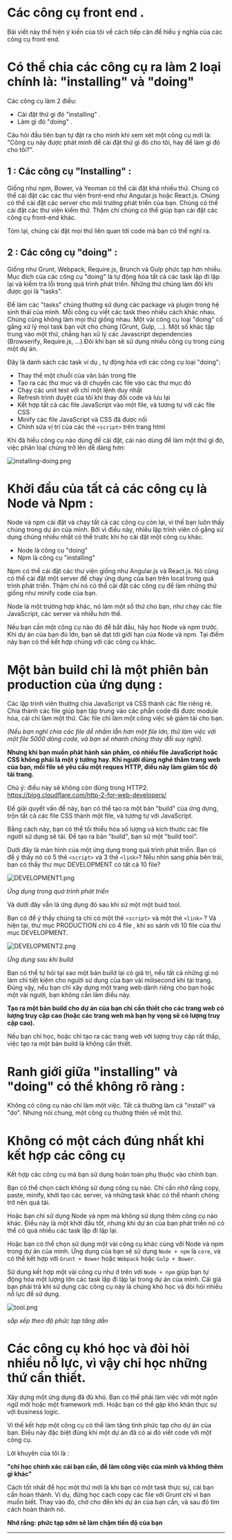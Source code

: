 # Các công cụ front end .

Bài viết này thể hiện ý kiến của tôi về cách tiếp cận để hiểu ý nghĩa của các công cụ front end.

# Có thể chia các công cụ ra làm 2 loại chính là: "installing" và "doing"
Các công cụ làm 2 điều:

- Cài đặt thứ gì đó "installing" .
- Làm gì đó "doing" .

Câu hỏi đầu tiên bạn tự đặt ra cho mình khi xem xét một công cụ mới là: "Công cụ này được phát minh để cài đặt thứ gì đó cho tôi, hay để làm gì đó cho tôi?".

## 1 : Các công cụ "Installing" : 

Giống như npm, Bower, và Yeoman có thể cài đặt khá nhiều thứ. Chúng có thể cài đặt các các thư viện front-end như Angular.js hoặc React.js. Chúng có thể cài đặt các server cho môi trường phát triển của bạn. Chúng có thể cài đặt các thư viện kiểm thử. Thậm chí chúng có thể giúp bạn cài đặt các công cụ front-end khác.

Tóm lại, chúng cài đặt mọi thứ liên quan tới code mà bạn có thể nghĩ ra.

## 2 : Các công cụ "doing"  :

Giống như Grunt, Webpack, Require.js, Brunch và Gulp phức tạp hơn nhiều. Mục đích của các công cụ "doing" là tự động hóa tất cả các task lặp đi lặp lại và kiểm tra lỗi trong quá trình phát triển. Những thứ chúng làm đôi khi được gọi là "tasks".

Để làm các "tasks" chúng thường sử dụng các package và plugin trong hệ sinh thái của mình. Mỗi công cụ viết các task theo nhiều cách khác nhau. Chúng cũng không làm mọi thứ giống nhau. Một vài công cụ loại "doing" cố gắng xử lý mọi task bạn vứt cho chúng (Grunt, Gulp, ...). Một số khác tập trung vào một thứ, chẳng hạn xử lý các Javascript dependencies (Browserify, Require.js, ...).Đôi khi bạn sẽ sử dụng nhiều công cụ trong cùng một dự án. 

Đây là danh sách các task ví dụ , tự động hóa với các công cụ loại "doing":

- Thay thế một chuỗi của văn bản trong file
- Tạo ra các thư mục và di chuyển các file vào các thư mục đó
- Chạy các unit test với chỉ một lệnh duy nhất
- Refresh trình duyệt của tôi khi thay đổi code và lưu lại
- Kết hợp tất cả các file JavaScript vào một file, và tương tự với các file CSS
- Minify các file JavaScript và CSS đã được nối
- Chỉnh sửa vị trí của các thẻ ```<script>``` trên trang html

Khi đã hiểu công cụ nào dùng để cài đặt, cái nào dùng để làm một thứ gì đó, việc phân loại chúng trở lên dễ dàng hơn:

![installing-doing.png](/js-front-end-tool/img/installing-doing.png)

# Khởi đầu của tất cả các công cụ là Node và Npm : 

Node và npm cài đặt và chạy tất cả các công cụ còn lại, vì thế bạn luôn thấy chúng trong dự án của mình. Bởi vì điều này, nhiều lập trình viên cố gắng sử dụng chúng nhiều nhất có thể trước khi họ cài đặt một công cụ khác.

- Node là công cụ "doing" 
- Npm là công cụ "installing"

Npm có thể cài đặt các thư viện giống như Angular.js và React.js. Nó cũng có thể cài đặt một server để chạy ứng dụng của bạn trên local trong quá trình phát triển. Thậm chí nó có thể cài đặt các công cụ để làm những thứ giống như minify code của bạn.

Node là một trường hợp khác, nó làm một số thứ cho bạn, như chạy các file JavaScript, các server và nhiều hơn thế.

Nếu bạn cần một công cụ nào đó để bắt đầu, hãy học Node và npm trước. Khi dự án của bạn đủ lớn, bạn sẽ đạt tới giới hạn của Node và npm. Tại điểm này bạn có thể kết hợp chúng với các công cụ khác.

# Một bản build chỉ là một phiên bản production của ứng dụng :

Các lập trình viên thường chia JavaScript và CSS thành các file riêng rẽ. Chia thành các file giúp bạn tập trung vào các phần code đã được module hóa, cái chỉ làm một thứ. Các file chỉ làm một công việc sẽ giảm tải cho bạn. 

_(Nếu bạn nghĩ chia các file dễ nhầm lẫn hơn một file lớn, thử làm việc với một file 5000 dòng code, và bạn sẽ nhanh chóng thay đổi suy nghĩ)._

**Nhưng khi bạn muốn phát hành sản phẩm, có nhiều file JavaScript hoặc CSS không phải là một ý tưởng hay. Khi người dùng nghé thăm trang web của bạn, mỗi file sẽ yêu cầu một reques HTTP, điều này làm giảm tốc độ tải trang.**

Chú ý: điều này sẽ không còn đúng trong HTTP2.  
https://blog.cloudflare.com/http-2-for-web-developers/

Để giải quyết vấn đề này, bạn có thể tạo ra một bản "build" của ứng dựng, trộn tất cả các file CSS thành một file, và tương tự với JavaScript.

Bằng cách này, bạn có thể tối thiểu hóa số lượng và kích thước các file người sử dụng sẽ tải. Để tạo ra bản "build",  bạn sử một "build tool".

Dưới đây là màn hình của một ứng dụng trong quá trình phát triển. Bạn có để ý thấy nó có 5 thẻ ```<script>``` và 3 thẻ ```<link>```? Nếu nhìn sang phía bên trái, bạn có thấy thư mục DEVELOPMENT có tất cả 10 file?

![DEVELOPMENT1.png](/js-front-end-tool/img/DEVELOPMENT1.png)

_Ứng dụng trong quá trình phát triển_

Và dưới đây vẫn là ứng dụng đó sau khi sử một một buid tool.

Bạn có để ý thấy chúng ta chỉ có một thẻ ```<script>``` và một thẻ ```<link>``` ? Và hiện tại, thư mục PRODUCTION chỉ có 4 file , khi so sánh với 10 file của thư mục DEVELOPMENT.

![DEVELOPMENT2.png](/js-front-end-tool/img/DEVELOPMENT2.png)

_Ứng dụng sau khi build_

Bạn có thể tự hỏi tại sao một bản build lại có giá trị, nếu tất cả những gì nó làm chỉ tiết kiệm cho người sử dụng của bạn vài milisecond khi tải trang. Đúng vậy, nếu bạn chỉ xây dựng một trang web dành riêng cho bạn hoặc một vài người, bạn không cần làm điều này. 

**Tạo ra một bản build cho dự án của bạn chỉ cần thiết cho các trang web có lượng truy cập cao (hoặc các trang web mà bạn hy vọng sẽ có lượng truy cập cao).**

Nếu bạn chỉ học, hoặc chỉ tạo ra các trang web với lượng truy cập rất thấp, việc tạo ra một bản build là không cần thiết.

# Ranh giới giữa "installing" và "doing" có thể không rõ ràng :
Không có công cụ nào chỉ làm một việc. Tất cả thường làm cả "install" và "do". Nhưng nói chung, một công cụ thường thiên về một thứ.

# Không có một cách đúng nhất khi kết hợp các công cụ

Kết hợp các công cụ mà bạn sử dụng hoàn toàn phụ thuộc vào chính bạn.

Bạn có thể chọn cách không sử dụng công cụ nào. Chỉ cần nhớ rằng copy, paste, minify, khởi tạo các server, và những task khác có thể nhanh chóng trở nên quá tải.

Hoặc bạn chỉ sử dụng Node và npm mà không sử dụng thêm công cụ nào khác. Điều này là một khởi đầu tốt, nhưng khi dự án của bạn phát triển nó có thể có quá nhiều các task lặp đi lặp lại.

Hoặc bạn có thể chọn sử dụng một vài công cụ khác cùng với Node và npm trong dự án của mình. Ứng dụng của bạn sẽ sử dụng ```Node + npm``` là ```core```, và có thể kết hợp với ```Grunt + Bower``` hoặc ```Webpack``` hoặc ```Gulp + Bower```.

Sử dụng kết hợp một vài công cụ như ở trên với ```Node + npm``` giúp bạn tự động hóa một lượng lớn các task lặp đi lặp lại trong dự án của mình. Cái giá bạn phải trả khi sử dụng các công cụ này là chúng khó học và đòi hỏi nhiều nỗ lực để sử dụng.

![tool.png](/js-front-end-tool/img/tool.png)

_sắp xếp theo độ phức tạp tăng dần_


# Các công cụ khó học và đòi hỏi nhiều nỗ lực, vì vậy chỉ học những thứ cần thiết.

Xây dựng một ứng dụng đã đủ khó. Bạn có thể phải làm việc với một ngôn ngữ mới hoặc một framework mới. Hoặc bạn có thể gặp khó khăn thực sự với business logic. 

Vì thế kết hợp một công cụ có thể làm tăng tính phức tạp cho dự án của bạn. Điều này đặc biệt đúng khi một dự án đã có ai đó viết code với một công cụ.

Lời khuyên của tôi là :

**"chỉ học chính xác cái bạn cần, để làm công việc của mình và không thêm gì khác"**

Cách tốt nhất để học một thứ mới là khi bạn có một task thực sự, cái bạn cần hoàn thành. Ví dụ, đừng học cách copy các file với Grunt chỉ vì bạn muốn biết. Thay vào đó, chờ cho đến khi dự án của bạn cần, và sau đó tìm cách hoàn thành nó.

**Nhớ rằng: phức tạp sớm sẽ làm chậm tiến độ của bạn**

------------


